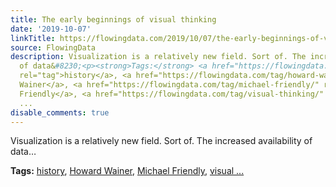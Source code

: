 ```yaml
---
title: The early beginnings of visual thinking
date: '2019-10-07'
linkTitle: https://flowingdata.com/2019/10/07/the-early-beginnings-of-visual-thinking/
source: FlowingData
description: Visualization is a relatively new field. Sort of. The increased availability
  of data&#8230;<p><strong>Tags:</strong> <a href="https://flowingdata.com/tag/history/"
  rel="tag">history</a>, <a href="https://flowingdata.com/tag/howard-wainer/" rel="tag">Howard
  Wainer</a>, <a href="https://flowingdata.com/tag/michael-friendly/" rel="tag">Michael
  Friendly</a>, <a href="https://flowingdata.com/tag/visual-thinking/" rel="tag">visual
  ...
disable_comments: true
---
```

Visualization is a relatively new field. Sort of. The increased availability of data&#8230;<p><strong>Tags:</strong> <a href="https://flowingdata.com/tag/history/" rel="tag">history</a>, <a href="https://flowingdata.com/tag/howard-wainer/" rel="tag">Howard Wainer</a>, <a href="https://flowingdata.com/tag/michael-friendly/" rel="tag">Michael Friendly</a>, <a href="https://flowingdata.com/tag/visual-thinking/" rel="tag">visual ...